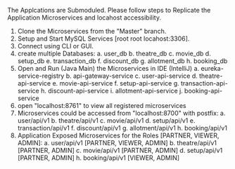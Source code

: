 The Applcations are Submoduled. Please follow steps to Replicate the Application Microservices and locahost accessibility.

1. Clone the Microservices from the "Master" branch.
2. Setup and Start MySQL Services [root root locahost:3306].
3. Connect using CLI or GUI.
4. create multiple Databases:
   a. user_db
   b. theatre_db
   c. movie_db
   d. setup_db
   e. transaction_db
   f. discount_db
   g. allotment_db
   h. booking_db
5. Open and Run (Java Main) the Microservices in IDE (IntelliJ)
   a. eureka-service-registry
   b. api-gateway-service
   c. user-api-service
   d. theatre-api-service
   e. movie-api-service
   f. setup-api-service
   g. transaction-api-service
   h. discount-api-service
   i. allotment-api-service
   j. booking-api-service
6. open "localhost:8761" to view all registered microservices
7. Microservices could be accessed from "localhost:8700" with postfix:
   a. user/api/v1
   b. theatre/api/v1
   c. movie/api/v1
   d. setup/api/v1
   e. transaction/api/v1
   f. discount/api/v1
   g. allotment/api/v1
   h. booking/api/v1
8. Application Exposed Microservices for the Roles [PARTNER, VIEWER, ADMIN]:
   a. user/api/v1 [PARTNER, VIEWER, ADMIN]
   b. theatre/api/v1 [PARTNER, ADMIN]
   c. movie/api/v1 [PARTNER, ADMIN]
   d. setup/api/v1 [PARTNER, ADMIN]
   h. booking/api/v1 [VIEWER, ADMIN]
